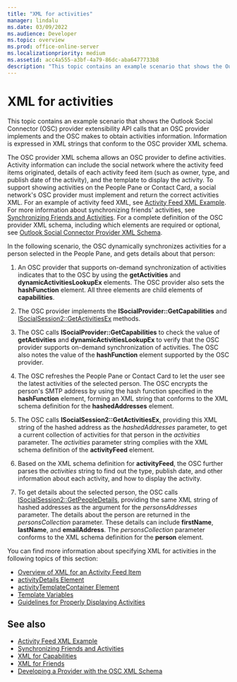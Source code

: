 ```yaml
---
title: "XML for activities"
manager: lindalu
ms.date: 03/09/2022
ms.audience: Developer
ms.topic: overview
ms.prod: office-online-server
ms.localizationpriority: medium
ms.assetid: acc4a555-a3bf-4a79-86dc-aba6477733b8
description: "This topic contains an example scenario that shows the Outlook Social Connector (OSC) provider extensibility API calls that an OSC provider implements and the OSC makes to obtain activities information. Information is expressed in XML strings that conform to the OSC provider XML schema."
---
```


# XML for activities

This topic contains an example scenario that shows the Outlook Social Connector (OSC) provider extensibility API calls that an OSC provider implements and the OSC makes to obtain activities information. Information is expressed in XML strings that conform to the OSC provider XML schema.
  
The OSC provider XML schema allows an OSC provider to define activities. Activity information can include the social network where the activity feed items originated, details of each activity feed item (such as owner, type, and publish date of the activity), and the template to display the activity. To support showing activities on the People Pane or Contact Card, a social network's OSC provider must implement and return the correct activities XML. For an example of activity feed XML, see [Activity Feed XML Example](activity-feed-xml-example.md). For more information about synchronizing friends' activities, see [Synchronizing Friends and Activities](synchronizing-friends-and-activities.md). For a complete definition of the OSC provider XML schema, including which elements are required or optional, see [Outlook Social Connector Provider XML Schema](outlook-social-connector-provider-xml-schema.md).
  
In the following scenario, the OSC dynamically synchronizes activities for a person selected in the People Pane, and gets details about that person:
  
1. An OSC provider that supports on-demand synchronization of activities indicates that to the OSC by using the **getActivities** and **dynamicActivitiesLookupEx** elements. The OSC provider also sets the **hashFunction** element. All three elements are child elements of **capabilities**.

2. The OSC provider implements the **ISocialProvider::GetCapabilities** and [ISocialSession2::GetActivitiesEx](isocialsession2-getactivitiesex.md) methods.

3. The OSC calls **ISocialProvider::GetCapabilities** to check the value of **getActivities** and **dynamicActivitiesLookupEx** to verify that the OSC provider supports on-demand synchronization of activities. The OSC also notes the value of the **hashFunction** element supported by the OSC provider.

4. The OSC refreshes the People Pane or Contact Card to let the user see the latest activities of the selected person. The OSC encrypts the person's SMTP address by using the hash function specified in the **hashFunction** element, forming an XML string that conforms to the XML schema definition for the **hashedAddresses** element.

5. The OSC calls **ISocialSession2::GetActivitiesEx**, providing this XML string of the hashed address as the _hashedAddresses_ parameter, to get a current collection of activities for that person in the _activities_ parameter. The _activities_ parameter string complies with the XML schema definition of the **activityFeed** element.

6. Based on the XML schema definition for **activityFeed**, the OSC further parses the _activities_ string to find out the type, publish date, and other information about each activity, and how to display the activity.

7. To get details about the selected person, the OSC calls [ISocialSession2::GetPeopleDetails](isocialsession2-getpeopledetails.md), providing the same XML string of hashed addresses as the argument for the _personsAddresses_ parameter. The details about the person are returned in the _personsCollection_ parameter. These details can include **firstName**, **lastName**, and **emailAddress**. The _personsCollection_ parameter conforms to the XML schema definition for the **person** element.

You can find more information about specifying XML for activities in the following topics of this section:
  
- [Overview of XML for an Activity Feed Item](overview-of-xml-for-an-activity-feed-item.md)
- [activityDetails Element](activitydetails-element.md)
- [activityTemplateContainer Element](activitytemplatecontainer-element.md)
- [Template Variables](template-variables.md)
- [Guidelines for Properly Displaying Activities](guidelines-for-properly-displaying-activities.md)

## See also

- [Activity Feed XML Example](activity-feed-xml-example.md)  
- [Synchronizing Friends and Activities](synchronizing-friends-and-activities.md)
- [XML for Capabilities](xml-for-capabilities.md)  
- [XML for Friends](xml-for-friends.md)
- [Developing a Provider with the OSC XML Schema](developing-a-provider-with-the-osc-xml-schema.md)
